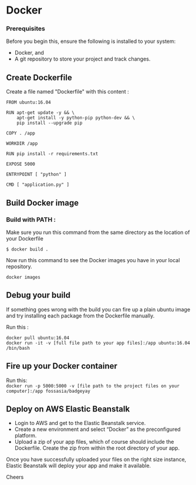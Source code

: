 # Docker				
		
 ### Prerequisites		
		
 Before you begin this, ensure the following is installed to your system:		
 - Docker, and		
 - A git repository to store your project and track changes.		
		
 ## Create Dockerfile		
		
 Create a file named "Dockerfile" with this content :		
		
 ````	
 FROM ubuntu:16.04		
		
 RUN apt-get update -y && \		
     apt-get install -y python-pip python-dev && \		
     pip install --upgrade pip		
		
 COPY . /app		
		
 WORKDIR /app		
		
 RUN pip install -r requirements.txt		
		
 EXPOSE 5000		
		
 ENTRYPOINT [ "python" ]		
		
 CMD [ "application.py" ]		
 ````		
		
 ## Build Docker image		
		
 ### Build with PATH :		
		
 Make sure you run this command from the same directory as the location of your Dockerfile		
 
 ``$ docker build .``		
		
 Now run this command to see the Docker images you have in your local repository.		
 
 ``docker images``		
		
 ## Debug your build		
		
 If something goes wrong with the build you can fire up a plain ubuntu image and try installing each package from the Dockerfile manually.		
		
 Run this :		
 
 ````		
 docker pull ubuntu:16.04		
 docker run -it -v [full file path to your app files]:/app ubuntu:16.04 /bin/bash		
 ````		
 ## Fire up your Docker container		
 Run this:		
 ``docker run -p 5000:5000 -v [file path to the project files on your computer]:/app fossasia/badgeyay``		
		
 ## Deploy on AWS Elastic Beanstalk				
		
 - Login to AWS and get to the Elastic Beanstalk service.		
 - Create a new environment and select “Docker” as the preconfigured platform.		
 - Upload a zip of your app files, which of course should include the Dockerfile. Create the zip from within the root directory of your app.		
		
 Once you have successfully uploaded your files on the right size instance, Elastic Beanstalk will deploy your app and make it available.		
		
 Cheers
